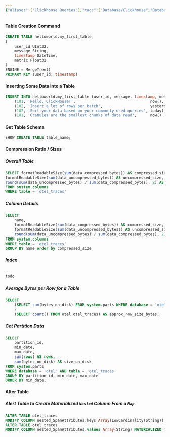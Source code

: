 ```yaml
---
{"aliases":["Clickhouse Queries"],"tags":["Database/Clickhouse","Database/Clickhouse/SQL"],"publish":true,"date created":"2024-12-06T11:24","date modified":"2025-01-15T14:17","Description":"Some useful internal queries of clickhouse","projects":["EventStore"],"type":"Note","PassFrontmatter":true,"created":"2025-01-14T15:25:42.559+05:30","updated":"2025-01-15T14:17:42.994+05:30"}
---
```



#### Table Creation Command

```sql
CREATE TABLE helloworld.my_first_table
(
    user_id UInt32,
    message String,
    timestamp DateTime,
    metric Float32
)
ENGINE = MergeTree()
PRIMARY KEY (user_id, timestamp)
```

#### Inserting Some Data into a Table

```sql
INSERT INTO helloworld.my_first_table (user_id, message, timestamp, metric) VALUES
    (101, 'Hello, ClickHouse!',                                 now(),       -1.0    ),
    (102, 'Insert a lot of rows per batch',                     yesterday(), 1.41421 ),
    (102, 'Sort your data based on your commonly-used queries', today(),     2.718   ),
    (101, 'Granules are the smallest chunks of data read',      now() + 5,   3.14159 )
```

#### Get Table Schema
```sql
SHOW CREATE TABLE table_name;
```

#### Compression Ratio / Sizes
##### Overall Table
```sql
SELECT formatReadableSize(sum(data_compressed_bytes)) AS compressed_size,  
formatReadableSize(sum(data_uncompressed_bytes)) AS uncompressed_size,  
round(sum(data_uncompressed_bytes) / sum(data_compressed_bytes), 2) AS ratio  
FROM system.columns  
WHERE table = 'otel_traces'
```
##### Column Details
```sql
SELECT
    name,
    formatReadableSize(sum(data_compressed_bytes)) AS compressed_size,
    formatReadableSize(sum(data_uncompressed_bytes)) AS uncompressed_size,
    round(sum(data_uncompressed_bytes) / sum(data_compressed_bytes), 2) AS ratio
FROM system.columns
WHERE table = 'otel_traces'
GROUP BY name order by compressed_size
```

##### Index
```sql

todo


```

##### Average Bytes per Row for a Table
```sql
SELECT 
    (SELECT sum(bytes_on_disk) FROM system.parts WHERE database = 'otel' AND table = 'otel_traces') 
    / 
    (SELECT count() FROM otel.otel_traces) AS approx_row_size_bytes;
```
##### Get Partition Data
```sql
SELECT
    partition_id,
    min_date,
    max_date,
    sum(rows) AS rows,
    sum(bytes_on_disk) AS size_on_disk
FROM system.parts
WHERE database = 'otel' AND table = 'otel_traces'
GROUP BY partition_id, min_date, max_date
ORDER BY min_date;
```

#### Alter Table
##### Alert Table to Create Materialized `Nested` Column From a `Map`
```sql
ALTER TABLE otel_traces
MODIFY COLUMN nested_SpanAttributes.keys Array(LowCardinality(String)) MATERIALIZED mapKeys(SpanAttributes) CODEC(ZSTD(1))
ALTER TABLE otel_traces
MODIFY COLUMN nested_SpanAttributes.values Array(String) MATERIALIZED mapValues(SpanAttributes) CODEC(ZSTD(1))
```
